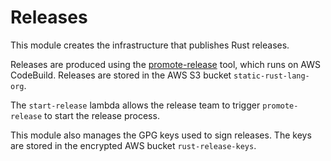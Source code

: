 # Releases

This module creates the infrastructure that publishes Rust releases.

Releases are produced using the
[promote-release](https://github.com/rust-lang/promote-release)
tool, which runs on AWS CodeBuild.
Releases are stored in the AWS S3 bucket `static-rust-lang-org`.

The `start-release` lambda allows the release team to trigger `promote-release` to start the release process.

This module also manages the GPG keys used to sign releases.
The keys are stored in the encrypted AWS bucket `rust-release-keys`.
